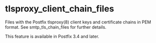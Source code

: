 # tlsproxy_client_chain_files 

 Files with the Postfix tlsproxy(8) client keys and certificate
chains in PEM format. See smtp_tls_chain_files for further details. 

 This feature is available in Postfix 3.4 and later. 


